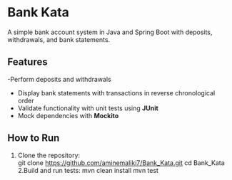 # Bank Kata

A simple bank account system in Java and Spring Boot with deposits, withdrawals, and bank statements.

## Features
-Perform deposits and withdrawals  
- Display bank statements with transactions in reverse chronological order  
- Validate functionality with unit tests using **JUnit**  
- Mock dependencies with **Mockito** 

## How to Run
1. Clone the repository:  
   git clone https://github.com/aminemaliki7/Bank_Kata.git
   cd Bank_Kata
2.Build and run tests:
   mvn clean install
   mvn test
